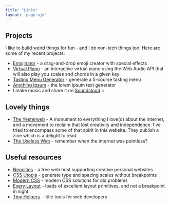 ```yaml
---
title: "Links"
layout: 'page.njk'
---
```


## Projects
I like to build weird things for fun - and I do non-tech things too! Here are some of my recent projects:
* [Emojinator](https://emojinator.fun) - a drag-and-drop emoji creator with special effects
* [Virtual Piano](https://virtualpiano.vercel.app) - an interactive virtual piano using the Web Audio API that will also play you scales and chords in a given key
* [Tasting Menu Generator](https://tasting-menu.neocities.org) - generate a 5-course tasting menu
* [Anything Ipsum](https://sophiekoonin.github.io/anything-ipsum/) - the lorem ipsum text generator
* I make music and share it on [Soundcloud](https://soundcloud.com/kid-gloves) 🎶

## Lovely things

* [The Yesterweb](https://yesterweb.org) - A monument to everything I love(d) about the internet, and a movement to reclaim that lost creativity and independence. I've tried to encompass some of that spirit in this website. They publish a zine which is a delight to read.
* [The Useless Web](https://theuselessweb.com) - remember when the internet was pointless?

## Useful resources
* [Neocities](https://neocities.org/) - a free web host supporting creative personal websites
* [CSS Utopia](https://utopia.fyi/) - generate type and spacing scales without breakpoints
* [Modern CSS](https://moderncss.dev/) - modern CSS solutions for old problems
* [Every Layout](https://everylayout.dev) - loads of excellent layout primitives, and not a breakpoint in sight.
* [Tiny Helpers](https://tiny-helpers.dev/) - little tools for web developers